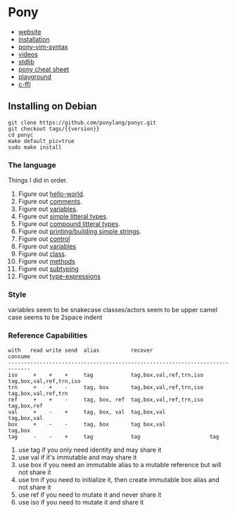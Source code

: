 # Pony

  * [website]( https://www.ponylang.io/)
  * [installation](https://github.com/ponylang/ponyc/blob/master/README.md#installation)
  * [pony-vim-syntax](https://github.com/dleonard0/pony-vim-syntax)
  * [videos](https://www.youtube.com/playlist?list=PLfHYba8zC7hQmDRUcYfJolL2WpUFO8XWC)
  * [stdlib](https://stdlib.ponylang.io/)
  * [pony cheat sheet](https://www.ponylang.io/media/cheatsheet/pony-cheat-sheet.pdf)
  * [playground](https://playground.ponylang.io/)
  * [c-ffi](https://avranju.gitbooks.io/pony-tutorial/c-ffi/calling-c.html)


## Installing on Debian

```
git clone https://github.com/ponylang/ponyc.git
git checkout tags/{{version}}
cd ponyc
make default_pic=true
sudo make install
```

### The language

Things I did in order.

  1. Figure out [hello-world](https://github.com/mgreenly/notes/blob/master/pony/hello/main.pony).
  1. Figure out [comments](https://github.com/mgreenly/notes/blob/master/pony/comments/main.pony).
  1. Figure out [variables](https://github.com/mgreenly/notes/blob/master/pony/variables/main.pony).
  1. Figure out [simple litteral types](https://github.com/mgreenly/notes/blob/master/pony/litterals/main.pony).
  1. Figure out [compound litteral types](https://github.com/mgreenly/notes/blob/master/pony/compound/main.pony).
  1. Figure out [printing/building simple strings](https://github.com/mgreenly/notes/blob/master/pony/printing/main.pony).
  1. Figure out [control](https://github.com/mgreenly/notes/blob/master/pony/control/main.pony)
  1. Figure out [variables](https://github.com/mgreenly/notes/blob/master/pony/variables/main.pony)
  1. Figure out [class](https://github.com/mgreenly/notes/blob/master/pony/class/main.pony).
  1. Figure out [methods](https://github.com/mgreenly/notes/blob/master/pony/methods/main.pony)
  1. Figure out [subtyping](https://github.com/mgreenly/notes/blob/master/pony/subtyping/main.pony)
  1. Figure out [type-expressions](https://github.com/mgreenly/notes/blob/master/pony/type-expressions/main.pony)

### Style

  variables seem to be snakecase
  classes/actors seem to be upper camel case
  seems to be 2space indent


### Reference Capabilities

```
with   read write send  alias          recover                  consume
-----------------------------------------------------------------------------
iso     +    +    +     tag            tag,box,val,ref,trn,iso  tag,box,val,ref,trn,iso
trn     +    +    -     tag, box       tag,box,val,ref,trn,iso  tag,box,val,ref,trn
ref     +    +    -     tag, box, ref  tag,box,val,ref,trn,iso  tag,box,ref
val     +    -    +     tag, box, val  tag,box,val              tag,box,val
box     +    -    -     tag, box       tag box,val              tag,box
tag     -    -    +     tag            tag                      tag
```

  1. use tag if you only need identity and may share it
  3. use val if it's immutable and may share it
  2. use box if you need an immutable alias to a mutable reference but will not share it
  5. use trn if you need to initialize it, then create immutable box alias and not share it
  4. use ref if you need to mutate it and never share it
  6. use iso if you need to mutate it and share it
